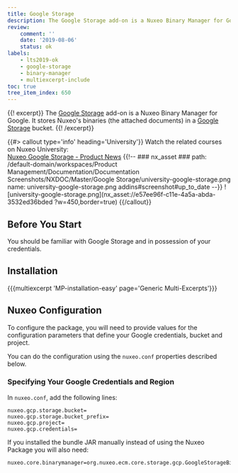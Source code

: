 ```yaml
---
title: Google Storage
description: The Google Storage add-on is a Nuxeo Binary Manager for Google. It stores Nuxeo's binaries (the attached documents) in a Google bucket.
review:
    comment: ''
    date: '2019-08-06'
    status: ok
labels:
    - lts2019-ok
    - google-storage
    - binary-manager
    - multiexcerpt-include
toc: true
tree_item_index: 650
---
```


{{! excerpt}}
The [Google Storage](https://connect.nuxeo.com/nuxeo/site/marketplace/package/google-storage) add-on is a Nuxeo Binary Manager for Google. It stores Nuxeo's binaries (the attached documents) in a [Google Storage](https://cloud.google.com/storage/) bucket.
{{! /excerpt}}

{{#> callout type='info' heading='University'}}
Watch the related courses on Nuxeo University:</br>
[Nuxeo Google Storage - Product News](https://university.nuxeo.com/learn/course/external/view/elearning/202/NuxeoGoogleStorage)
{{!--     ### nx_asset ###
    path: /default-domain/workspaces/Product Management/Documentation/Documentation Screenshots/NXDOC/Master/Google Storage/university-google-storage.png
    name: university-google-storage.png
    addins#screenshot#up_to_date
--}}
![university-google-storage.png](nx_asset://e57ee96f-c11e-4a5a-abda-3532ed36bded ?w=450,border=true)
{{/callout}}

## Before You Start

You should be familiar with Google Storage and in possession of your credentials.

## Installation

{{{multiexcerpt 'MP-installation-easy' page='Generic Multi-Excerpts'}}}

## Nuxeo Configuration

To configure the package, you will need to provide values for the configuration parameters that define your Google credentials, bucket and project.

You can do the configuration using the `nuxeo.conf` properties described below.

### Specifying Your Google Credentials and Region

In `nuxeo.conf`, add the following lines:

```
nuxeo.gcp.storage.bucket=
nuxeo.gcp.storage.bucket_prefix=
nuxeo.gcp.project=
nuxeo.gcp.credentials=
```

If you installed the bundle JAR manually instead of using the Nuxeo Package you will also need:

```
nuxeo.core.binarymanager=org.nuxeo.ecm.core.storage.gcp.GoogleStorageBinaryManager
```
